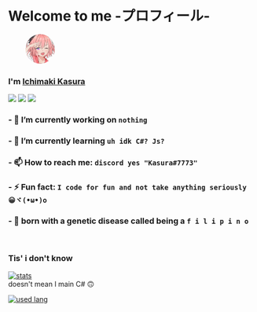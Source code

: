 # Welcome to me  -プロフィール-
<!-- Lol it the style don't work on github but it works on my VScode preview wth -->
<img src="./astorufo.png" title="I love Astolfo" height="60" style="border-radius:360%;position:relative;left:35px"/>

### I'm [Ichimaki Kasura](https://github.com/IchimakiKasura)
![](https://img.shields.io/badge/Is%20a%20freaking%20weeb:-Idk-red?style=flat) ![](https://img.shields.io/badge/-No%20I'm%20not%20flexing%20this%20is%20just%20cool-yellow?style=flat) [![](https://img.shields.io/badge/-I%20love%20astolfo-ff69b4?style=flat)](https://i.kym-cdn.com/photos/images/original/001/292/047/1a8.jpg)
<br>

### - 🔭 I’m currently working on `nothing`
### - 🌱 I’m currently learning `uh idk C#? Js?`
### - 📫 How to reach me: `discord yes "Kasura#7773"`
### - ⚡ Fun fact: `I code for fun and not take anything seriously 😀ヾ(•ω•)o`
### - 🌟 born with a genetic disease called being a ` f i l i p i n o `
<br>

### Tis' i don't know
[![stats](https://github-readme-stats.vercel.app/api?username=IchimakiKasura&show_icons=true&include_all_commits=true&theme=omni&custom_title=%E4%BF%BA%E3%81%AEGitHub%20Stats&count_private=true&bg_color=ff87e5&title_color=994887&border_radius=40)](https://github.com/anuraghazra/github-readme-stats)
<br>
 doesn't mean I main C# 🙃

[![used lang](https://github-readme-stats.vercel.app/api/top-langs/?username=IchimakiKasura&layout=compact&theme=omni&bg_color=ff87e5&title_color=994887&border_radius=40)](https://github.com/anuraghazra/github-readme-stats)

<!--
**IchimakiKasura/IchimakiKasura** is a ✨ _special_ ✨ repository because its `README.md` (this file) appears on your GitHub profile.

Here are some ideas to get you started:

-->
